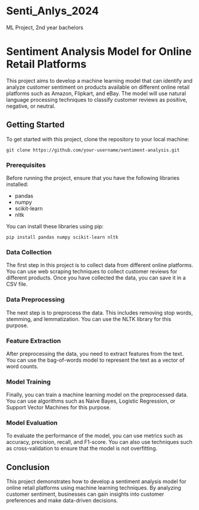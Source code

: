 # Senti_Anlys_2024
ML Project, 2nd year bachelors

# Sentiment Analysis Model for Online Retail Platforms

This project aims to develop a machine learning model that can identify and analyze customer sentiment on products available on different online retail platforms such as Amazon, Flipkart, and eBay. The model will use natural language processing techniques to classify customer reviews as positive, negative, or neutral.

## Getting Started

To get started with this project, clone the repository to your local machine:

```
git clone https://github.com/your-username/sentiment-analysis.git
```

### Prerequisites

Before running the project, ensure that you have the following libraries installed:

- pandas
- numpy
- scikit-learn
- nltk

You can install these libraries using pip:

```
pip install pandas numpy scikit-learn nltk
```

### Data Collection

The first step in this project is to collect data from different online platforms. You can use web scraping techniques to collect customer reviews for different products. Once you have collected the data, you can save it in a CSV file.

### Data Preprocessing

The next step is to preprocess the data. This includes removing stop words, stemming, and lemmatization. You can use the NLTK library for this purpose.

### Feature Extraction

After preprocessing the data, you need to extract features from the text. You can use the bag-of-words model to represent the text as a vector of word counts.

### Model Training

Finally, you can train a machine learning model on the preprocessed data. You can use algorithms such as Naive Bayes, Logistic Regression, or Support Vector Machines for this purpose. 

### Model Evaluation

To evaluate the performance of the model, you can use metrics such as accuracy, precision, recall, and F1-score. You can also use techniques such as cross-validation to ensure that the model is not overfitting.

## Conclusion

This project demonstrates how to develop a sentiment analysis model for online retail platforms using machine learning techniques. By analyzing customer sentiment, businesses can gain insights into customer preferences and make data-driven decisions.
